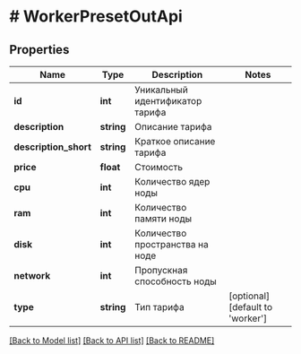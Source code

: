 # # WorkerPresetOutApi

## Properties

Name | Type | Description | Notes
------------ | ------------- | ------------- | -------------
**id** | **int** | Уникальный идентификатор тарифа |
**description** | **string** | Описание тарифа |
**description_short** | **string** | Краткое описание тарифа |
**price** | **float** | Стоимость |
**cpu** | **int** | Количество ядер ноды |
**ram** | **int** | Количество памяти ноды |
**disk** | **int** | Количество пространства на ноде |
**network** | **int** | Пропускная способность ноды |
**type** | **string** | Тип тарифа | [optional] [default to 'worker']

[[Back to Model list]](../../README.md#models) [[Back to API list]](../../README.md#endpoints) [[Back to README]](../../README.md)
